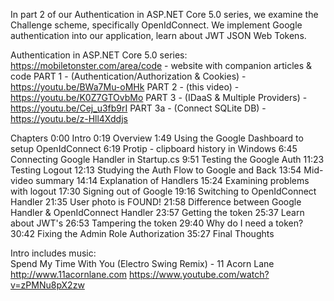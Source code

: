 In part 2 of our Authentication in ASP.NET Core 5.0 series, we examine the Challenge scheme, specifically OpenIdConnect. We implement Google authentication into our application, learn about JWT JSON Web Tokens.

Authentication in ASP.NET Core 5.0 series:
https://mobiletonster.com/area/code - website with companion articles & code
PART 1 - (Authentication/Authorization & Cookies) - https://youtu.be/BWa7Mu-oMHk
PART 2 - (this video) - https://youtu.be/K0Z7GTOvbMo
PART 3 - (IDaaS & Multiple Providers) - https://youtu.be/Cej_u3fb9rI
PART 3a - (Connect SQLite DB) - https://youtu.be/z-Hll4Xddjs

Chapters
0:00 Intro
0:19 Overview
1:49 Using the Google Dashboard to setup OpenIdConnect
6:19 Protip - clipboard history in Windows
6:45 Connecting Google Handler in Startup.cs
9:51 Testing the Google Auth
11:23 Testing Logout
12:13 Studying the Auth Flow to Google and Back
13:54 Mid-video summary
14:14 Explanation of Handlers
15:24 Examining problems with logout
17:30 Signing out of Google
19:16 Switching to OpenIdConnect Handler
21:35 User photo is FOUND!
21:58 Difference between Google Handler & OpenIdConnect Handler
23:57 Getting the token
25:37 Learn about JWT's
26:53 Tampering the token
29:40 Why do I need a token?
30:42 Fixing the Admin Role Authorization
35:27 Final Thoughts

Intro includes music:  
Spend My Time With You (Electro Swing Remix) - 11 Acorn Lane
http://www.11acornlane.com
https://www.youtube.com/watch?v=zPMNu8pX2zw